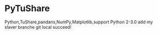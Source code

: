 # PyTuShare
Python,TuShare,pandans,NumPy,Matplotlib,support Python 2-3.0
add my slaver branche
git local succeed!
